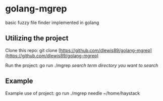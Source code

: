 # golang-mgrep
basic fuzzy file finder implemented in golang

## Utilizing the project

Clone this repo: git clone [https://github.com/dlewis89/golang-mgrep](https://github.com/dlewis89/golang-mgrep)

Run the project: go run ./mgrep *search term* *directory you want to search*

## Example

Example use of project: go run ./mgrep needle ~/home/haystack
